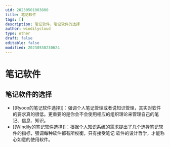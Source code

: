 ```yaml
---
uid: 20230501003800
title: 笔记软件
tags: []
description: 笔记软件，笔记软件的选择
author: windilycloud
type: other
draft: false
editable: false
modified: 20230530230624
---
```


# 笔记软件

## 笔记软件的选择

- [[Ryooo的笔记软件选择]]：强调个人笔记管理或者说知识管理，其实对软件的要求真的很低。更重要的是你会不会使用相应的组织理论来管理自己的笔记、信息、知识。
- [[Windily的笔记软件选择]]：根据个人知识系统的需求提出了几个选择笔记软件的指标，强调每种软件都有所权衡，只有接受笔记 软件的设计哲学，才能称心如意的使用软件。